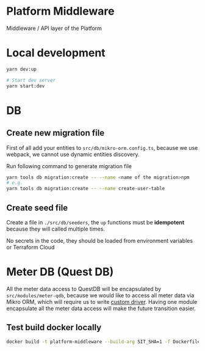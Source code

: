 # Platform Middleware

Middleware / API layer of the Platform

# Local development

```sh
yarn dev:up

# Start dev server
yarn start:dev
```

# DB

## Create new migration file

First of all add your entities to `src/db/mikro-orm.config.ts`, because we use webpack, we cannot use dynamic entities discovery.

Run following command to generate migration file

```sh
yarn tools db migration:create -- --name <name of the migration>npm
# e.g.
yarn tools db migration:create -- --name create-user-table
```

## Create seed file

Create a file in `./src/db/seeders`, the `up` functions must be **idempotent** because they will called multiple times.

No secrets in the code, they should be loaded from environment variables or Terraform Cloud

# Meter DB (Quest DB)

All the meter data access to QuestDB will be encapsulated by `src/modules/meter-qdb`, because we would like to access all meter data via Mikro ORM, which will require us to write [custom driver](https://mikro-orm.io/docs/custom-driver/). Having one module encapsulate all the meter data access will make the future transition easier.

## Test build docker locally

```sh
docker build -t platform-middleware --build-arg SIT_SHA=1 -f Dockerfile --progress plain ../..

```
